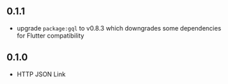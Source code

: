 ## 0.1.1

- upgrade `package:gql` to v0.8.3 which downgrades some dependencies for Flutter compatibility

## 0.1.0

- HTTP JSON Link
